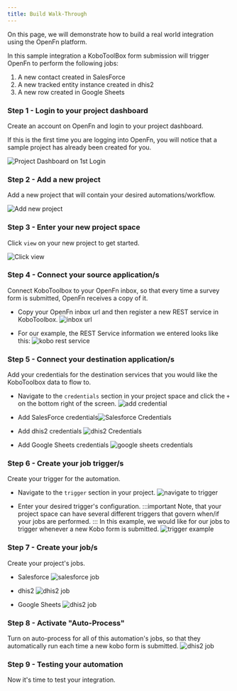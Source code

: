 ```yaml
---
title: Build Walk-Through
---
```


On this page, we will demonstrate how to build a real world integration using
the OpenFn platform.

In this sample integration a KoboToolBox form submission will trigger OpenFn to
perform the following jobs:

1. A new contact created in SalesForce
2. A new tracked entity instance created in dhis2
3. A new row created in Google Sheets

### Step 1 - Login to your project dashboard

Create an account on OpenFn and login to your project dashboard.

If this is the first time you are logging into OpenFn, you will notice that a
sample project has already been created for you.

![Project Dashboard on 1st Login](/img/1.1_new_account_dashboard.png)

### Step 2 - Add a new project

Add a new project that will contain your desired automations/workflow.

![Add new project](/img/2.1_add_new_project.gif)

### Step 3 - Enter your new project space

Click `view` on your new project to get started.

![Click view](/img/3.1_click_view.gif)

### Step 4 - Connect your source application/s

Connect KoboToolbox to your OpenFn inbox, so that every time a survey form is
submitted, OpenFn receives a copy of it.

- Copy your OpenFn inbox url and then register a new REST service in
  KoboToolbox. ![inbox url](/img/4.1_inbox_url_copy_paste.gif)

- For our example, the REST Service information we entered looks like this:
  ![kobo rest service](/img/4.2_rest_service_kobo.png)

### Step 5 - Connect your destination application/s

Add your credentials for the destination services that you would like the
KoboToolbox data to flow to.

- Navigate to the `credentials` section in your project space and click the `+`
  on the bottom right of the screen.
  ![add credential](/img/5.1_add_credential.gif)

- Add SalesForce
  credentials![Salesforce Credentials](/img/5.2_salesforce_credentials.png)

- Add dhis2 credentials ![dhis2 Credentials](/img/5.3_dhis2_credentials.png)

- Add Google Sheets credentials
  ![google sheets credentials](/img/5.4_google_sheets_credential.gif)

### Step 6 - Create your job trigger/s

Create your trigger for the automation.

- Navigate to the `trigger` section in your project.
  ![navigate to trigger](/img/6.1_navigate_to_trigger.gif)

- Enter your desired trigger's configuration. :::important Note, that your
  project space can have several different triggers that govern when/if your
  jobs are performed. ::: In this example, we would like for our jobs to trigger
  whenever a new Kobo form is submitted.
  ![trigger example](/img/6.2_trigger_example.png)

### Step 7 - Create your job/s

Create your project's jobs.

- Salesforce ![salesforce job](/img/7.1_salesforce_job.png)
<!-- I think the font is too big in these job images. i'll change this weekend -->

<!-- Sample job expression code box?? -->

- dhis2 ![dhis2 job](/img/7.2_dhis2_job.png)

<!-- Sample job expression code box?? -->

- Google Sheets ![dhis2 job](/img/7.3_google_sheet_job.png)

<!-- Sample job expression code box?? -->

### Step 8 - Activate "Auto-Process"

Turn on auto-process for all of this automation's jobs, so that they
automatically run each time a new kobo form is submitted.
![dhis2 job](/img/8.1_autoprocess_on.gif)

### Step 9 - Testing your automation

Now it's time to test your integration. 

<!--@Taylor I will add step 9 tomorrow/this weekend  -->
